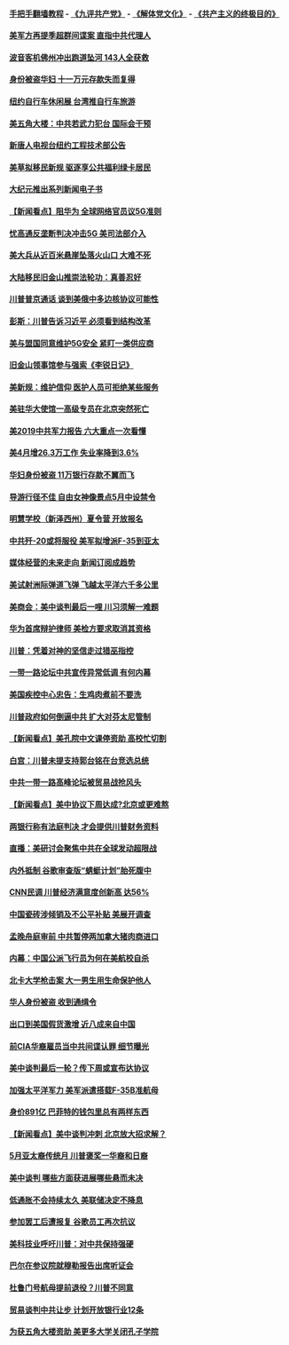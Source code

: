 #### [手把手翻墙教程](https://github.com/gfw-breaker/guides/wiki) -  [《九评共产党》](https://github.com/gfw-breaker/9ping.md?t=05041536) - [《解体党文化》](https://github.com/gfw-breaker/jtdwh.md?t=05041536) - [《共产主义的终极目的》](https://github.com/gfw-breaker/gczydzjmd.md?t=05041536)

#### [美军方再提季超群间谍案 直指中共代理人](../pages/nsc412/n11232649.md?t=05041536) 

#### [波音客机佛州冲出跑道坠河 143人全获救](../pages/nsc412/n11233474.md?t=05041536) 

#### [身份被盗华妇 十一万元存款失而复得](../pages/nsc412/n11233295.md?t=05041536) 

#### [纽约自行车休闲展 台湾推自行车旅游](../pages/nsc412/n11233287.md?t=05041536) 

#### [美五角大楼：中共若武力犯台 国际会干预](../pages/nsc412/n11232938.md?t=05041536) 

#### [新唐人电视台纽约工程技术部公告](../pages/nsc412/n11232743.md?t=05041536) 

#### [美草拟移民新规 驱逐享公共福利绿卡居民](../pages/nsc412/n11232810.md?t=05041536) 

#### [大纪元推出系列新闻电子书](../pages/nsc412/n11229739.md?t=05041536) 

#### [【新闻看点】阻华为 全球网络官员议5G准则](../pages/nsc412/n11232399.md?t=05041536) 

#### [忧高通反垄断判决冲击5G 美司法部介入](../pages/nsc412/n11232436.md?t=05041536) 

#### [美大兵从近百米悬崖坠落火山口 大难不死](../pages/nsc412/n11232514.md?t=05041536) 

#### [大陆移民旧金山推崇法轮功：真善忍好](../pages/nsc412/n11232059.md?t=05041536) 

#### [川普普京通话 谈到美俄中多边核协议可能性](../pages/nsc412/n11232521.md?t=05041536) 

#### [彭斯：川普告诉习近平 必须看到结构改革](../pages/nsc412/n11232538.md?t=05041536) 

#### [美与盟国同意维护5G安全 紧盯一类供应商](../pages/nsc412/n11232305.md?t=05041536) 

#### [旧金山领事馆参与强索《李锐日记》](../pages/nsc412/n11232274.md?t=05041536) 

#### [美新规：维护信仰 医护人员可拒绝某些服务](../pages/nsc412/n11231658.md?t=05041536) 

#### [美驻华大使馆一高级专员在北京突然死亡](../pages/nsc412/n11231991.md?t=05041536) 

#### [美2019中共军力报告 六大重点一次看懂](../pages/nsc412/n11231924.md?t=05041536) 

#### [美4月增26.3万工作 失业率降到3.6%](../pages/nsc412/n11231959.md?t=05041536) 

#### [华妇身份被盗  11万银行存款不翼而飞](../pages/nsc412/n11230871.md?t=05041536) 

#### [导游行径不佳 自由女神像景点5月中设禁令](../pages/nsc412/n11230865.md?t=05041536) 

#### [明慧学校（新泽西州）夏令营 开放报名](../pages/nsc412/n11230845.md?t=05041536) 

#### [中共歼-20或将服役 美军拟增派F-35到亚太](../pages/nsc412/n11231286.md?t=05041536) 

#### [媒体经营的未来走向 新闻订阅成趋势](../pages/nsc412/n11227859.md?t=05041536) 

#### [美试射洲际弹道飞弹 飞越太平洋六千多公里](../pages/nsc412/n11231012.md?t=05041536) 

#### [美商会：美中谈判最后一哩 川习须解一难题](../pages/nsc412/n11230581.md?t=05041536) 

#### [华为首席辩护律师 美检方要求取消其资格](../pages/nsc412/n11230262.md?t=05041536) 

#### [川普：凭着对神的坚信走过猎巫指控](../pages/nsc412/n11229955.md?t=05041536) 

#### [一带一路论坛中共宣传异常低调 有何内幕](../pages/nsc412/n11230156.md?t=05041536) 

#### [美国疾控中心忠告：生鸡肉煮前不要洗](../pages/nsc412/n11230127.md?t=05041536) 

#### [川普政府如何倒逼中共 扩大对芬太尼管制](../pages/nsc412/n11229858.md?t=05041536) 

#### [【新闻看点】美孔院中文课停资助 高校忙切割](../pages/nsc412/n11229711.md?t=05041536) 

#### [白宫：川普未提支持郭台铭在台竞选总统](../pages/nsc412/n11229946.md?t=05041536) 

#### [中共一带一路高峰论坛被贸易战抢风头](../pages/nsc412/n11229789.md?t=05041536) 

#### [【新闻看点】美中协议下周达成?北京或更难熬](../pages/nsc412/n11229614.md?t=05041536) 

#### [两银行称有法庭判决 才会提供川普财务资料](../pages/nsc412/n11229714.md?t=05041536) 

#### [直播：美研讨会聚焦中共在全球发动超限战](../pages/nsc412/n11229373.md?t=05041536) 

#### [内外抵制 谷歌审查版“蜻蜓计划”胎死腹中](../pages/nsc412/n11229466.md?t=05041536) 

#### [CNN民调 川普经济满意度创新高 达56%](../pages/nsc412/n11229322.md?t=05041536) 

#### [中国瓷砖涉倾销及不公平补贴 美展开调查](../pages/nsc412/n11229470.md?t=05041536) 

#### [孟晚舟庭审前 中共暂停两加拿大猪肉商进口](../pages/nsc412/n11229364.md?t=05041536) 

#### [内幕：中国公派飞行员为何在美航校自杀](../pages/nsc412/n11224653.md?t=05041536) 

#### [北卡大学枪击案 大一男生用生命保护他人](../pages/nsc412/n11229158.md?t=05041536) 

#### [华人身份被盗 收到通缉令](../pages/nsc412/n11228379.md?t=05041536) 

#### [出口到美国假货激增 近八成来自中国](../pages/nsc412/n11228288.md?t=05041536) 

#### [前CIA华裔雇员当中共间谍认罪 细节曝光](../pages/nsc412/n11227955.md?t=05041536) 

#### [美中谈判最后一轮？传下周或宣布达协议](../pages/nsc412/n11227602.md?t=05041536) 

#### [加强太平洋军力 美军派遣搭载F-35B准航母](../pages/nsc412/n11227769.md?t=05041536) 

#### [身价891亿 巴菲特的钱包里总有两样东西](../pages/nsc412/n11227542.md?t=05041536) 

#### [【新闻看点】美中谈判冲刺 北京放大招求解？](../pages/nsc412/n11226853.md?t=05041536) 

#### [5月亚太裔传统月 川普褒奖一华裔和日裔](../pages/nsc412/n11227550.md?t=05041536) 

#### [美中谈判 哪些方面获进展哪些悬而未决](../pages/nsc412/n11227380.md?t=05041536) 

#### [低通胀不会持续太久 美联储决定不降息](../pages/nsc412/n11227520.md?t=05041536) 

#### [参加罢工后遭报复 谷歌员工再次抗议](../pages/nsc412/n11227242.md?t=05041536) 

#### [美科技业呼吁川普：对中共保持强硬](../pages/nsc412/n11227222.md?t=05041536) 

#### [巴尔在参议院就穆勒报告出席听证会](../pages/nsc412/n11227283.md?t=05041536) 

#### [杜鲁门号航母提前退役？川普不同意](../pages/nsc412/n11227224.md?t=05041536) 

#### [贸易谈判中共让步 计划开放银行业12条](../pages/nsc412/n11227053.md?t=05041536) 

#### [为获五角大楼资助 美更多大学关闭孔子学院](../pages/nsc412/n11227109.md?t=05041536) 

